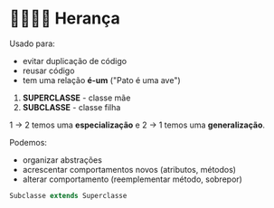 # 👨‍👩‍👧‍👦 Herança
Usado para:
- evitar duplicação de código
- reusar código
- tem uma relação **é-um** ("Pato é uma ave")

1. **SUPERCLASSE** - classe mãe
2. **SUBCLASSE** - classe filha

1 -> 2 temos uma **especialização** e 2 -> 1 temos uma **generalização**.

Podemos:
- organizar abstrações
- acrescentar comportamentos novos (atributos, métodos)
- alterar comportamento (reemplementar método, sobrepor)

```java
Subclasse extends Superclasse
```

